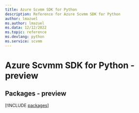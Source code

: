 ```yaml
---
title: Azure Scvmm SDK for Python
description: Reference for Azure Scvmm SDK for Python
author: lmazuel
ms.author: lmazuel
ms.data: 12/12/2022
ms.topic: reference
ms.devlang: python
ms.service: scvmm
---
```

# Azure Scvmm SDK for Python - preview
## Packages - preview
[!INCLUDE [packages](scvmm-index.md)]